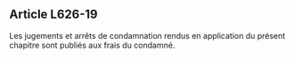 Article L626-19
----
Les jugements et arrêts de condamnation rendus en application du présent
chapitre sont publiés aux frais du condamné.
